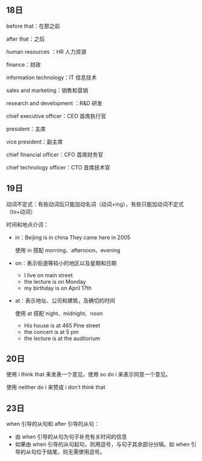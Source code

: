 ## 18日

before that：在那之前

after that：之后

human resources ：HR 人力资源

finance：财政

information technology：IT 信息技术

sales and marketing：销售和营销

research and development ：R&D  研发

chief executive officer：CEO 首席执行官

president：主席

vice president：副主席

chief financial officer：CFO 首席财务官

chief technology officer：CTO 首席技术官



## 19日

动词不定式：有些动词后只能加动名词（动词+ing），有些只能加动词不定式（to+动词）

时间和地点介词：

- in：Beijing is in china They came here in 2005

  使用 in 搭配 morning、afternoon、evening

- on：表示街道等较小的地区以及星期和日期

  - I live on main street
  - the lecture is on Monday
  - my birthday is on April 17th

- at：表示地址、公司和建筑，及确切的时间

  使用 at 搭配 night、midnight、noon

  - His house is at 465 Pine street
  - the concert is at 5 pm
  - the lecture is at the auditorium

## 20日

使用 i think that 来发表一个意见，使用 so do i 来表示同意一个意见。

使用 neither do i 来赞成 i don’t think that

## 23日

when 引导的从句和 after 引导的从句：

- 由 when 引导的从句为句子补充有关时间的信息
- 如果由 when 引导的从句起句，则用逗号，与句子其余部分分隔。如 when 引导的从句位于结尾，则无需使用逗号。